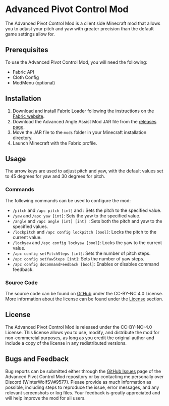 # Advanced Pivot Control Mod

The Advanced Pivot Control Mod is a client side Minecraft mod that allows you to adjust your pitch and yaw with greater
precision than the default game settings allow for.

## Prerequisites

To use the Advanced Pivot Control Mod, you will need the following:

- Fabric API
- Cloth Config
- ModMenu (optional)

## Installation

1. Download and install Fabric Loader following the instructions on the [Fabric website](https://fabricmc.net/use/).
2. Download the Advanced Angle Assist Mod JAR file from
   the [releases page](https://modrinth.com/mod/advanced-pivot-control/versions).
3. Move the JAR file to the `mods` folder in your Minecraft installation directory.
4. Launch Minecraft with the Fabric profile.

## Usage

The arrow keys are used to adjust pitch and yaw, with the default values set to 45 degrees for yaw and 30 degrees for
pitch.

### Commands

The following commands can be used to configure the mod:

- `/pitch` and `/apc pitch [int]` and : Sets the pitch to the specified value.
- `/yaw` and `/apc yaw [int]`: Sets the yaw to the specified value.
- `/angle` and `/apc angle [int] [int] `: Sets both the pitch and yaw to the specified values.
- `/lockpitch` and `/apc config lockpitch [bool]`: Locks the pitch to the current value.
- `/lockyaw` and `/apc config lockyaw [bool]`: Locks the yaw to the current value.
- `/apc config setPitchSteps [int]`: Sets the number of pitch steps.
- `/apc config setYawSteps [int]`: Sets the number of yaw steps.
- `/apc config doCommandFeedback [bool]`: Enables or disables command feedback.

### Source Code

The source code can be found on [GitHub](https://github.com/WinterWolfSV/Advanced-Pivot-Control) under the CC-BY-NC 4.0
License. More information about the license can be found under the [License](#license) section.

## License

The Advanced Pivot Control Mod is released under the CC-BY-NC-4.0 License. This license allows you to use, modify, and
distribute the mod for non-commercial purposes, as long as you credit the original author and include a copy of the
license in any redistributed versions.

## Bugs and Feedback

Bug reports can be submitted either through the
[GitHub Issues](https://github.com/WinterWolfSV/Advanced-Pivot-Control/issues)
page of the Advanced Pivot Control Mod repository or by contacting me personally over Discord (WinterWolfSV#9577).
Please
provide as much information as possible, including steps to reproduce the issue, error messages, and any relevant
screenshots or log files. Your feedback is greatly appreciated and will help improve the mod for all users.
